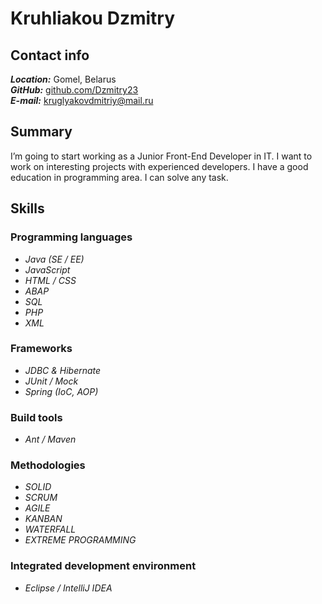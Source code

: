 # Kruhliakou Dzmitry

## Contact info 
_**Location:**_ Gomel, Belarus <br>
_**GitHub:**_ [github.com/Dzmitry23](https://github.com/Dzmitry23) <br>
_**E-mail:**_ [kruglyakovdmitriy@mail.ru](mailto:kruglyakovdmitriy@mail.ru) <br>

## Summary
I’m going to start working as a Junior Front-End Developer in IT. 
I want to work on interesting projects with experienced developers.
I have a good education in programming area. I can solve any task.

## Skills

### Programming languages
- _Java (SE / EE)_          
- _JavaScript_
- _HTML / CSS_
- _ABAP_
- _SQL_
- _PHP_
- _XML_

### Frameworks   
- _JDBC & Hibernate_
- _JUnit / Mock_
- _Spring (IoC, AOP)_ 

### Build tools
- _Ant / Maven_

### Methodologies 
- _SOLID_
- _SCRUM_
- _AGILE_
- _KANBAN_
- _WATERFALL_
- _EXTREME PROGRAMMING_

### Integrated development environment
- _Eclipse / IntelliJ IDEA_